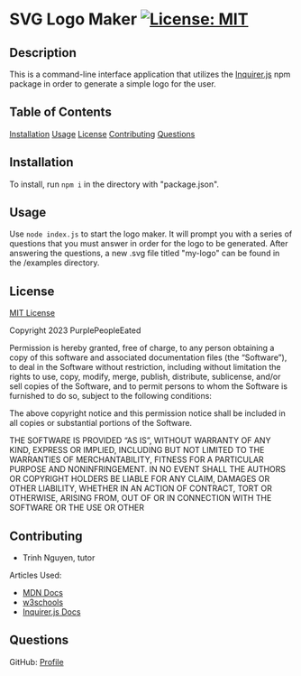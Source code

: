 # SVG Logo Maker [![License: MIT](https://img.shields.io/badge/License-MIT-yellow.svg)](https://opensource.org/licenses/MIT)

## Description

This is a command-line interface application that utilizes the [Inquirer.js](https://www.npmjs.com/package/inquirer?activeTab=readme) npm package in order to generate a simple logo for the user.

## Table of Contents
[Installation](#installation)
[Usage](#usage)
[License](#license)
[Contributing](#contributing)
[Questions](#questions)

## Installation

To install, run `npm i` in the directory with "package.json".

## Usage

Use `node index.js` to start the logo maker. It will prompt you with a series of questions that you must answer in order for the logo to be generated. After answering the questions, a new .svg file titled "my-logo" can be found in the /examples directory.

## License
[MIT License](https://opensource.org/license/mit/)
    
  Copyright 2023 PurplePeopleEated

  Permission is hereby granted, free of charge, to any person obtaining a copy of 
  this software and associated documentation files (the “Software”), to deal in 
  the Software without restriction, including without limitation the rights to use, 
  copy, modify, merge, publish, distribute, sublicense, and/or sell copies of the 
  Software, and to permit persons to whom the Software is furnished to do so, subject 
  to the following conditions:

  The above copyright notice and this permission notice shall be included in all copies 
  or substantial portions of the Software.

  THE SOFTWARE IS PROVIDED “AS IS”, WITHOUT WARRANTY OF ANY KIND, EXPRESS OR IMPLIED, 
  INCLUDING BUT NOT LIMITED TO THE WARRANTIES OF MERCHANTABILITY, FITNESS FOR A PARTICULAR 
  PURPOSE AND NONINFRINGEMENT. IN NO EVENT SHALL THE AUTHORS OR COPYRIGHT HOLDERS BE 
  LIABLE FOR ANY CLAIM, DAMAGES OR OTHER LIABILITY, WHETHER IN AN ACTION OF CONTRACT, TORT 
  OR OTHERWISE, ARISING FROM, OUT OF OR IN CONNECTION WITH THE SOFTWARE OR THE USE OR OTHER

## Contributing

- Trinh Nguyen, tutor

Articles Used:
- [MDN Docs](https://developer.mozilla.org/)
- [w3schools](https://www.w3schools.com/)
- [Inquirer.js Docs](https://www.npmjs.com/package/inquirer?activeTab=readme)

## Questions

GitHub: [Profile](https://github.com/PurplePeopleEated)